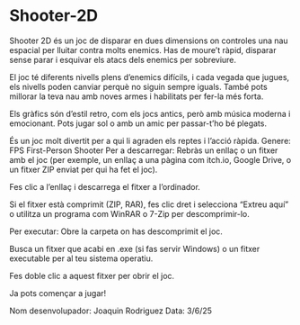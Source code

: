 # Shooter-2D
Shooter 2D és un joc de disparar en dues dimensions on controles una nau espacial per lluitar contra molts enemics. Has de moure’t ràpid, disparar sense parar i esquivar els atacs dels enemics per sobreviure.

El joc té diferents nivells plens d’enemics difícils, i cada vegada que jugues, els nivells poden canviar perquè no siguin sempre iguals. També pots millorar la teva nau amb noves armes i habilitats per fer-la més forta.

Els gràfics són d’estil retro, com els jocs antics, però amb música moderna i emocionant. Pots jugar sol o amb un amic per passar-t’ho bé plegats.

És un joc molt divertit per a qui li agraden els reptes i l’acció ràpida.
Genere: FPS First-Person Shooter
Per a descarregar: Rebràs un enllaç o un fitxer amb el joc (per exemple, un enllaç a una pàgina com itch.io, Google Drive, o un fitxer ZIP enviat per qui ha fet el joc).

Fes clic a l’enllaç i descarrega el fitxer a l’ordinador.

Si el fitxer està comprimit (ZIP, RAR), fes clic dret i selecciona “Extreu aquí” o utilitza un programa com WinRAR o 7-Zip per descomprimir-lo.

Per executar: Obre la carpeta on has descomprimit el joc.

Busca un fitxer que acabi en .exe (si fas servir Windows) o un fitxer executable per al teu sistema operatiu.

Fes doble clic a aquest fitxer per obrir el joc.

Ja pots començar a jugar!

Nom desenvolupador: Joaquin Rodriguez
Data: 3/6/25
